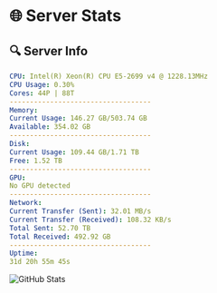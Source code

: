 # 🌐 Server Stats
## 🔍 Server Info
```yaml
CPU: Intel(R) Xeon(R) CPU E5-2699 v4 @ 1228.13MHz
CPU Usage: 0.30%
Cores: 44P | 88T
-----------------------------------
Memory:
Current Usage: 146.27 GB/503.74 GB
Available: 354.02 GB
-----------------------------------
Disk:
Current Usage: 109.44 GB/1.71 TB
Free: 1.52 TB
-----------------------------------
GPU:
No GPU detected
-----------------------------------
Network:
Current Transfer (Sent): 32.01 MB/s
Current Transfer (Received): 108.32 KB/s
Total Sent: 52.70 TB
Total Received: 492.92 GB
-----------------------------------
Uptime:
31d 20h 55m 45s
```
![GitHub Stats](https://img.shields.io/badge/Updated-2025-04-08_18:18:34-blue)